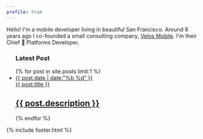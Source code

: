 ```yaml
---
profile: true
---
```


Hello! I'm a mobile developer living in beautiful San Francisco. Around 8 years ago I co-founded a small consulting company, [Velos Mobile](https://velosmobile.com). I'm their Chief  Platforms Developer.

<ul id="post-list">
    <h3>Latest Post</h3>
    {% for post in site.posts limit:1 %}
        <li>
            <a href="{{ "/" | relative_url  }}{{ post.url | remove_first: '/' }}"><aside class="dates">{{ post.date | date:"%b %d" }}</aside></a>
            <a href="{{ "/" | relative_url  }}{{ post.url | remove_first: '/' }}">{{ post.title }} <h2>{{ post.description }}</h2></a>
        </li>
    {% endfor %}
</ul>

{% include footer.html %}